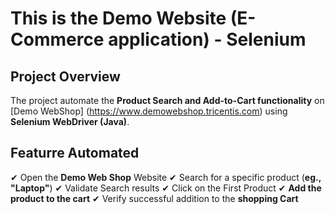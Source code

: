 # This is the Demo Website (E-Commerce application) - Selenium
##  Project Overview
The project automate the **Product Search and Add-to-Cart functionality** on [Demo WebShop] (https://www.demowebshop.tricentis.com) using **Selenium WebDriver (Java)**.
## Featurre Automated
✔ Open the **Demo Web Shop** Website
✔ Search for a specific product (**eg., "Laptop"**)
✔ Validate Search results
✔ Click on the First Product
✔ **Add the product to the cart**
✔ Verify successful addition to the **shopping Cart**
